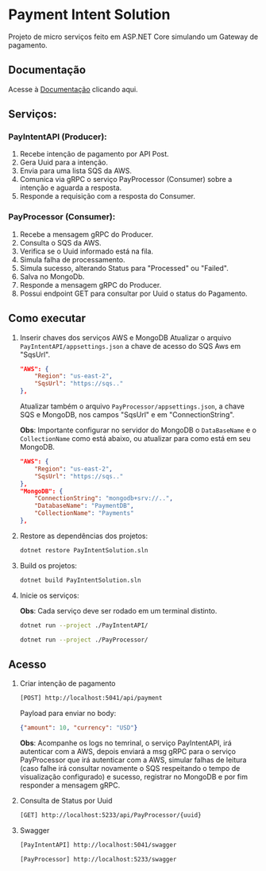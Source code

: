 # Payment Intent Solution

Projeto de micro serviços feito em ASP.NET Core simulando um Gateway de pagamento.

## Documentação
Acesse à [Documentação](/Documentation/README.MD) clicando aqui.

## Serviços:

### PayIntentAPI (Producer):
1. Recebe intenção de pagamento por API Post.
2. Gera Uuid para a intenção.
3. Envia para uma lista SQS da AWS.
4. Comunica via gRPC o serviço PayProcessor (Consumer) sobre a intenção e aguarda a resposta.
5. Responde a requisição com a resposta do Consumer.

### PayProcessor (Consumer):
1. Recebe a mensagem gRPC do Producer.
2. Consulta o SQS da AWS.
3. Verifica se o Uuid informado está na fila.
4. Simula falha de processamento.
5. Simula sucesso, alterando Status para "Processed" ou "Failed".
6. Salva no MongoDb.
7. Responde a mensagem gRPC do Producer.
8. Possui endpoint GET para consultar por Uuid o status do Pagamento.

## Como executar

1. Inserir chaves dos serviços AWS e MongoDB
    Atualizar o arquivo `PayIntentAPI/appsettings.json` a chave de acesso do SQS Aws em "SqsUrl".

    ```json
    "AWS": {
        "Region": "us-east-2",
        "SqsUrl": "https://sqs.."
    },
    ```

    Atualizar também o arquivo `PayProcessor/appsettings.json`, a chave SQS e MongoDB, nos campos "SqsUrl" e em "ConnectionString".

    __Obs__: Importante configurar no servidor do MongoDB o `DataBaseName` e o `CollectionName` como está abaixo, ou atualizar para como está em seu MongoDB.
    ```json
    "AWS": {
        "Region": "us-east-2",
        "SqsUrl": "https://sqs.."
    },
    "MongoDB": {
        "ConnectionString": "mongodb+srv://..",
        "DatabaseName": "PaymentDB",
        "CollectionName": "Payments"
    },
    ```

2. Restore as dependências dos projetos:

    ```bash
    dotnet restore PayIntentSolution.sln
    ```

3. Build os projetos:

    ```bash
    dotnet build PayIntentSolution.sln
    ```

4. Inicie os serviços:

    __Obs__: Cada serviço deve ser rodado em um terminal distinto.
    ```bash
    dotnet run --project ./PayIntentAPI/

    dotnet run --project ./PayProcessor/
    ```

## Acesso
1. Criar intenção de pagamento

    ```bash
    [POST] http://localhost:5041/api/payment
    ```

    Payload para enviar no body:
    ```json
    {"amount": 10, "currency": "USD"}
    ```
    __Obs__: Acompanhe os logs no temrinal, o serviço PayIntentAPI, irá autenticar com a AWS, depois enviará a msg gRPC para o serviço PayProcessor que irá autenticar com a AWS, simular falhas de leitura (caso falhe irá consultar novamente o SQS respeitando o tempo de visualização configurado) e sucesso, registrar no MongoDB e por fim responder a mensagem gRPC.

2. Consulta de Status por Uuid
    ```bash
    [GET] http://localhost:5233/api/PayProcessor/{uuid}
    ```

3. Swagger
    ```bash
    [PayIntentAPI] http://localhost:5041/swagger
    ```

    ```bash
    [PayProcessor] http://localhost:5233/swagger
    ```


